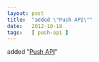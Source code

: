 ```yaml
---
layout: post
title:  "added \"Push API\""
date:   2012-10-18
tags:   [ push-api ]
---
```


added "[Push API](/spec/push-api)"

